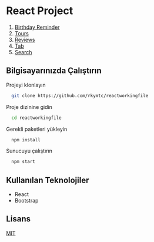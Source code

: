 # React Project

1. [Birthday Reminder](https://react-working-file-1.netlify.app/)
2. [Tours](https://react-working-file-2.netlify.app/)
3. [Reviews](https://react-working-file-3.netlify.app/)
4. [Tab](https://react-working-file-4.netlify.app/)
5. [Search](https://react-working-file-1.netlify.app/)


## Bilgisayarınızda Çalıştırın

Projeyi klonlayın

```bash
  git clone https://github.com/rkymtc/reactworkingfile
```

Proje dizinine gidin

```bash
  cd reactworkingfile
```

Gerekli paketleri yükleyin

```bash
  npm install
```

Sunucuyu çalıştırın

```bash
  npm start
```

  
## Kullanılan Teknolojiler

- React
- Bootstrap


  
## Lisans

[MIT](https://choosealicense.com/licenses/mit/)
